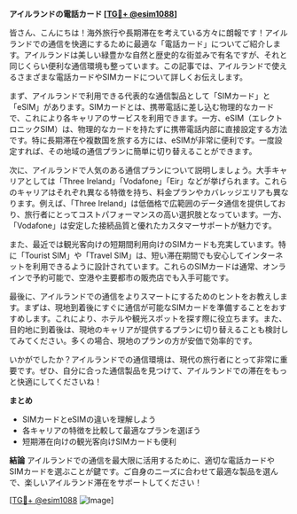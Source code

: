 **アイルランドの電話カード [[TG💪+ @esim1088](https://t.me/s/esim1088)]**

皆さん、こんにちは！海外旅行や長期滞在を考えている方々に朗報です！アイルランドでの通信を快適にするために最適な「電話カード」についてご紹介します。アイルランドは美しい緑豊かな自然と歴史的な街並みで有名ですが、それと同じくらい便利な通信環境も整っています。この記事では、アイルランドで使えるさまざまな電話カードやSIMカードについて詳しくお伝えします。

まず、アイルランドで利用できる代表的な通信製品として「SIMカード」と「eSIM」があります。SIMカードとは、携帯電話に差し込む物理的なカードで、これにより各キャリアのサービスを利用できます。一方、eSIM（エレクトロニックSIM）は、物理的なカードを持たずに携帯電話内部に直接設定する方法です。特に長期滞在や複数国を旅する方には、eSIMが非常に便利です。一度設定すれば、その地域の通信プランに簡単に切り替えることができます。

次に、アイルランドで人気のある通信プランについて説明しましょう。大手キャリアとしては「Three Ireland」「Vodafone」「Eir」などが挙げられます。これらのキャリアはそれぞれ異なる特徴を持ち、料金プランやカバレッジエリアも異なります。例えば、「Three Ireland」は低価格で広範囲のデータ通信を提供しており、旅行者にとってコストパフォーマンスの高い選択肢となっています。一方、「Vodafone」は安定した接続品質と優れたカスタマーサポートが魅力です。

また、最近では観光客向けの短期間利用向けのSIMカードも充実しています。特に「Tourist SIM」や「Travel SIM」は、短い滞在期間でも安心してインターネットを利用できるように設計されています。これらのSIMカードは通常、オンラインで予約可能で、空港や主要都市の販売店でも入手可能です。

最後に、アイルランドでの通信をよりスマートにするためのヒントをお教えします。まずは、現地到着後にすぐに通信が可能なSIMカードを準備することをおすすめします。これにより、ホテルや観光スポットを探す際に役立ちます。また、目的地に到着後は、現地のキャリアが提供するプランに切り替えることも検討してみてください。多くの場合、現地のプランの方が安価で効率的です。

いかがでしたか？アイルランドでの通信環境は、現代の旅行者にとって非常に重要です。ぜひ、自分に合った通信製品を見つけて、アイルランドでの滞在をもっと快適にしてくださいね！

**まとめ**
- SIMカードとeSIMの違いを理解しよう
- 各キャリアの特徴を比較して最適なプランを選ぼう
- 短期滞在向けの観光客向けSIMカードも便利

**結論**
アイルランドでの通信を最大限に活用するために、適切な電話カードやSIMカードを選ぶことが鍵です。ご自身のニーズに合わせて最適な製品を選んで、楽しいアイルランド滞在をサポートしてください！

[[TG💪+ @esim1088](https://t.me/s/esim1088) ![Image](https://i.postimg.cc/Y0z9fWf4/image.png)]